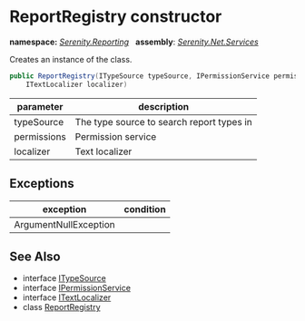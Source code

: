 # ReportRegistry constructor
**namespace:** *[Serenity.Reporting](../../README.md#serenity.reporting-namespace)*   **assembly**: *[Serenity.Net.Services](../../README.md)*

Creates an instance of the class.

```csharp
public ReportRegistry(ITypeSource typeSource, IPermissionService permissions, 
    ITextLocalizer localizer)
```

| parameter | description |
| --- | --- |
| typeSource | The type source to search report types in |
| permissions | Permission service |
| localizer | Text localizer |

## Exceptions

| exception | condition |
| --- | --- |
| ArgumentNullException |  |

## See Also

* interface [ITypeSource](../Serenity.Net.Core/../../Serenity.Abstractions/ITypeSource.md)
* interface [IPermissionService](../Serenity.Net.Core/../../Serenity.Abstractions/IPermissionService.md)
* interface [ITextLocalizer](../Serenity.Net.Core/../../Serenity/ITextLocalizer.md)
* class [ReportRegistry](../ReportRegistry.md)